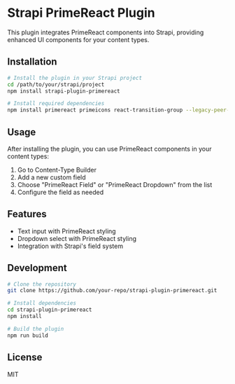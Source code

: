 
# Strapi PrimeReact Plugin

This plugin integrates PrimeReact components into Strapi, providing enhanced UI components for your content types.

## Installation

```bash
# Install the plugin in your Strapi project
cd /path/to/your/strapi/project
npm install strapi-plugin-primereact

# Install required dependencies
npm install primereact primeicons react-transition-group --legacy-peer-deps
```

## Usage

After installing the plugin, you can use PrimeReact components in your content types:

1. Go to Content-Type Builder
2. Add a new custom field
3. Choose "PrimeReact Field" or "PrimeReact Dropdown" from the list
4. Configure the field as needed

## Features

- Text input with PrimeReact styling
- Dropdown select with PrimeReact styling
- Integration with Strapi's field system

## Development

```bash
# Clone the repository
git clone https://github.com/your-repo/strapi-plugin-primereact.git

# Install dependencies
cd strapi-plugin-primereact
npm install

# Build the plugin
npm run build
```

## License

MIT
